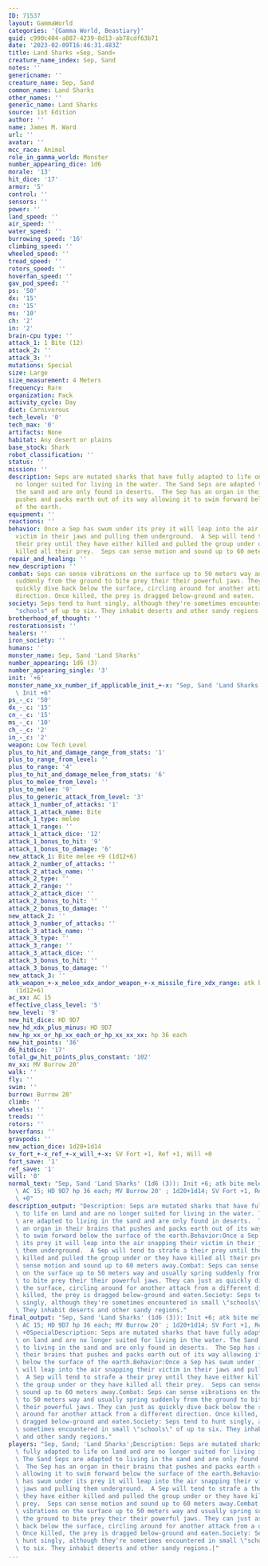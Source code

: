 ```yaml
---
ID: 71537
layout: GammaWorld
categories: '{Gamma World, Beastiary}'
guid: c990c404-a887-4239-8d13-ab78cdf63b71
date: '2023-02-09T16:46:31.483Z'
title: Land Sharks «Sep, Sand»
creature_name_index: Sep, Sand
notes: ''
genericname: ''
creature_name: Sep, Sand
common_name: Land Sharks
other_names: ''
generic_name: Land Sharks
source: 1st Edition
author: ''
name: James M. Ward
url: ''
avatar: ''
mcc_race: Animal
role_in_gamma_world: Monster
number_appearing_dice: 1d6
morale: '13'
hit_dice: '17'
armor: '5'
control: ''
sensors: ''
power: ''
land_speed: ''
air_speed: ''
water_speed: ''
burrowing_speed: '16'
climbing_speed: ''
wheeled_speed: ''
tread_speed: ''
rotors_speed: ''
hoverfan_speed: ''
gav_pod_speed: ''
ps: '50'
dx: '15'
cn: '15'
ms: '10'
ch: '2'
in: '2'
brain-cpu type: ''
attack_1: 1 Bite (12)
attack_2: ''
attack_3: ''
mutations: Special
size: Large
size_measurement: 4 Meters
frequency: Rare
organization: Pack
activity_cycle: Day
diet: Carnivorous
tech_level: '0'
tech_max: '0'
artifacts: None
habitat: Any desert or plains
base_stock: Shark
robot_classification: ''
status: ''
mission: ''
description: Seps are mutated sharks that have fully adapted to life on land and are
  no longer suited for living in the water. The Sand Seps are adapted to living in
  the sand and are only found in deserts.  The Sep has an organ in their brains that
  pushes and packs earth out of its way allowing it to swim forward below the surface
  of the earth.
equipment: ''
reactions: ''
behavior: Once a Sep has swum under its prey it will leap into the air snapping their
  victim in their jaws and pulling them underground.  A Sep will tend to strafe a
  their prey until they have either killed and pulled the group under or they have
  killed all their prey.  Seps can sense motion and sound up to 60 meters away.
repair_and_healing: ''
new_description: ''
combat: Seps can sense vibrations on the surface up to 50 meters way and usually spring
  suddenly from the ground to bite prey their their powerful jaws. They can just as
  quickly dive back below the surface, circling around for another attack from a different
  direction. Once killed, the prey is dragged below-ground and eaten.
society: Seps tend to hunt singly, although they're sometimes encountered in small
  "schools" of up to six. They inhabit deserts and other sandy regions.
brotherhood_of_thought: ''
restorationsist: ''
healers: ''
iron_society: ''
humans: ''
monster_name: Sep, Sand 'Land Sharks'
number_appearing: 1d6 (3)
number_appearing_single: '3'
init: '+6'
monster_name_xx_number_if_applicable_init_+-x: "Sep, Sand 'Land Sharks' (1d6 (3)):\
  \ Init +6"
ps_-_c: '50'
dx_-_c: '15'
cn_-_c: '15'
ms_-_c: '10'
ch_-_c: '2'
in_-_c: '2'
weapon: Low Tech Level
plus_to_hit_and_damage_range_from_stats: '1'
plus_to_range_from_level: ''
plus_to_range: '4'
plus_to_hit_and_damage_melee_from_stats: '6'
plus_to_melee_from_level: ''
plus_to_melee: '9'
plus_to_generic_attack_from_level: '3'
attack_1_number_of_attacks: '1'
attack_1_attack_name: Bite
attack_1_type: melee
attack_1_range: ''
attack_1_attack_dice: '12'
attack_1_bonus_to_hit: '9'
attack_1_bonus_to_damage: '6'
new_attack_1: Bite melee +9 (1d12+6)
attack_2_number_of_attacks: ''
attack_2_attack_name: ''
attack_2_type: ''
attack_2_range: ''
attack_2_attack_dice: ''
attack_2_bonus_to_hit: ''
attack_2_bonus_to_damage: ''
new_attack_2: ''
attack_3_number_of_attacks: ''
attack_3_attack_name: ''
attack_3_type: ''
attack_3_range: ''
attack_3_attack_dice: ''
attack_3_bonus_to_hit: ''
attack_3_bonus_to_damage: ''
new_attack_3: ''
atk_weapon_+-x_melee_xdx_andor_weapon_+-x_missile_fire_xdx_range: atk bite melee +9
  (1d12+6)
ac_xx: AC 15
effective_class_level: '5'
new_level: '9'
new_hit_dice: HD 9D7
new_hd_xdx_plus_minus: HD 9D7
new_hp_xx_or_hp_xx_each_or_hp_xx_xx_xx: hp 36 each
new_hit_points: '36'
d6_hitdice: '17'
total_gw_hit_points_plus_constant: '102'
mv_xx: MV Burrow 20'
walk: ''
fly: ''
swim: ''
burrow: Burrow 20'
climb: ''
wheels: ''
treads: ''
rotors: ''
hoverfans: ''
gravpods: ''
new_action_dice: 1d20+1d14
sv_fort_+-x_ref_+-x_will_+-x: SV Fort +1, Ref +1, Will +0
fort_save: '1'
ref_save: '1'
will: '0'
normal_text: "Sep, Sand 'Land Sharks' (1d6 (3)): Init +6; atk bite melee +9 (1d12+6);\
  \ AC 15; HD 9D7 hp 36 each; MV Burrow 20' ; 1d20+1d14; SV Fort +1, Ref +1, Will\
  \ +0"
description_output: "Description: Seps are mutated sharks that have fully adapted\
  \ to life on land and are no longer suited for living in the water. The Sand Seps\
  \ are adapted to living in the sand and are only found in deserts.  The Sep has\
  \ an organ in their brains that pushes and packs earth out of its way allowing it\
  \ to swim forward below the surface of the earth.Behavior:Once a Sep has swum under\
  \ its prey it will leap into the air snapping their victim in their jaws and pulling\
  \ them underground.  A Sep will tend to strafe a their prey until they have either\
  \ killed and pulled the group under or they have killed all their prey.  Seps can\
  \ sense motion and sound up to 60 meters away.Combat: Seps can sense vibrations\
  \ on the surface up to 50 meters way and usually spring suddenly from the ground\
  \ to bite prey their their powerful jaws. They can just as quickly dive back below\
  \ the surface, circling around for another attack from a different direction. Once\
  \ killed, the prey is dragged below-ground and eaten.Society: Seps tend to hunt\
  \ singly, although they're sometimes encountered in small \"schools\" of up to six.\
  \ They inhabit deserts and other sandy regions."
final_output: "Sep, Sand 'Land Sharks' (1d6 (3)): Init +6; atk bite melee +9 (1d12+6);\
  \ AC 15; HD 9D7 hp 36 each; MV Burrow 20' ; 1d20+1d14; SV Fort +1, Ref +1, Will\
  \ +0SpecialDescription: Seps are mutated sharks that have fully adapted to life\
  \ on land and are no longer suited for living in the water. The Sand Seps are adapted\
  \ to living in the sand and are only found in deserts.  The Sep has an organ in\
  \ their brains that pushes and packs earth out of its way allowing it to swim forward\
  \ below the surface of the earth.Behavior:Once a Sep has swum under its prey it\
  \ will leap into the air snapping their victim in their jaws and pulling them underground.\
  \  A Sep will tend to strafe a their prey until they have either killed and pulled\
  \ the group under or they have killed all their prey.  Seps can sense motion and\
  \ sound up to 60 meters away.Combat: Seps can sense vibrations on the surface up\
  \ to 50 meters way and usually spring suddenly from the ground to bite prey their\
  \ their powerful jaws. They can just as quickly dive back below the surface, circling\
  \ around for another attack from a different direction. Once killed, the prey is\
  \ dragged below-ground and eaten.Society: Seps tend to hunt singly, although they're\
  \ sometimes encountered in small \"schools\" of up to six. They inhabit deserts\
  \ and other sandy regions."
players: "Sep, Sand; 'Land Sharks';Description: Seps are mutated sharks that have\
  \ fully adapted to life on land and are no longer suited for living in the water.\
  \ The Sand Seps are adapted to living in the sand and are only found in deserts.\
  \  The Sep has an organ in their brains that pushes and packs earth out of its way\
  \ allowing it to swim forward below the surface of the earth.Behavior:Once a Sep\
  \ has swum under its prey it will leap into the air snapping their victim in their\
  \ jaws and pulling them underground.  A Sep will tend to strafe a their prey until\
  \ they have either killed and pulled the group under or they have killed all their\
  \ prey.  Seps can sense motion and sound up to 60 meters away.Combat: Seps can sense\
  \ vibrations on the surface up to 50 meters way and usually spring suddenly from\
  \ the ground to bite prey their their powerful jaws. They can just as quickly dive\
  \ back below the surface, circling around for another attack from a different direction.\
  \ Once killed, the prey is dragged below-ground and eaten.Society: Seps tend to\
  \ hunt singly, although they're sometimes encountered in small \"schools\" of up\
  \ to six. They inhabit deserts and other sandy regions.|"
...
```


